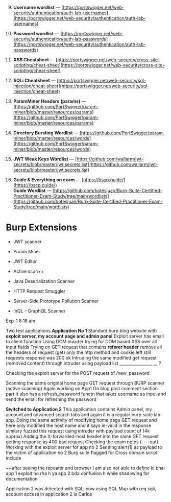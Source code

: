  
   
   
   9. **Username wordlist** — [https://portswigger.net/web-security/authentication/auth-lab-usernames](https://portswigger.net/web-security/authentication/auth-lab-usernames)
    
10. **Password wordlist** — [https://portswigger.net/web-security/authentication/auth-lab-passwords](https://portswigger.net/web-security/authentication/auth-lab-passwords)
    
11. **XSS Cheatsheet** — [https://portswigger.net/web-security/cross-site-scripting/cheat-sheet](https://portswigger.net/web-security/cross-site-scripting/cheat-sheet)
    
12. **SQLi Cheatsheet** — [https://portswigger.net/web-security/sql-injection/cheat-sheet](https://portswigger.net/web-security/sql-injection/cheat-sheet)
    
13. **ParamMiner Headers (params)** — [https://github.com/PortSwigger/param-miner/blob/master/resources/params](https://github.com/PortSwigger/param-miner/blob/master/resources/params)
    
14. **Directory Bursting Wordlist** — [https://github.com/PortSwigger/param-miner/blob/master/resources/words](https://github.com/PortSwigger/param-miner/blob/master/resources/words)
    
15. **JWT Weak Keys Wordlist** — [https://github.com/wallarm/jwt-secrets/blob/master/jwt.secrets.list](https://github.com/wallarm/jwt-secrets/blob/master/jwt.secrets.list)
    
16. **Guide & Everything on exam** — [https://bscp.guide/](https://bscp.guide/)  
    **Guide Wordlist** — [https://github.com/botesjuan/Burp-Suite-Certified-Practitioner-Exam-Study/tree/main/wordlists](https://github.com/botesjuan/Burp-Suite-Certified-Practitioner-Exam-Study/tree/main/wordlists)
    

# Burp Extensions

- JWT scanner
    
- Param Miner
    
- JWT Editor
    
- Active scan++
    
- Java Deserialization Scanner
    
- HTTP Request Smuggler
    
- Server-Side Prototype Pollution Scanner
    
- InQL - GraphQL Scanner




Exp-1 8:18 am 

Two test applications
**Application No 1**
Standard burp blog website with **exploit server, my account page and admin panel**
Exploit server has email to client function
Using DOM invader trying for DOM based XSS over all input fields
Trying on GET request that contains **referer header** 
remove all the headers of request (get) only the http method and cookie left still requests response was 200 ok 
Intruding the same modified get request (removed content) through intruder using payload list ________________
__ ?

Checking the exploit server for the POST request of /new_password 

Scanning the same original home page GET request through BURP scanner (active scanning)
Again working on App1
On blog post comment section part 
It also has a refresh_password functn that takes username as input and send the email for refreshing the password 


**Switched to Application 2**
This application contains Admin panel, my account and advanced search tabs and again it is a regular burp suite lab app.
Doing the same actitvity of modifying home page GET request and here only modified the host name and it says in-valid in the response 
similary fuzzed this request using intruder with payload count of (4k approx)
Adding the X-forwarded-host header into the same GET request getting response as 400 bad request 
Checking the exam notes (----out)
Working with the exploit server for app no 2 
Sending alert(1) as payload to the victim of application no 2
Burp suite flagged for Cross domain script  include

~~after seeing the repeater and browser I am also not able to define ki bhai app 1 exploit ho rha h ya app 2 bda confusion h while shadowing for documentation

 Application 2 was detected with SQLi now using SQL Map with req.sqli, account access in application 2 is Carlos
 




